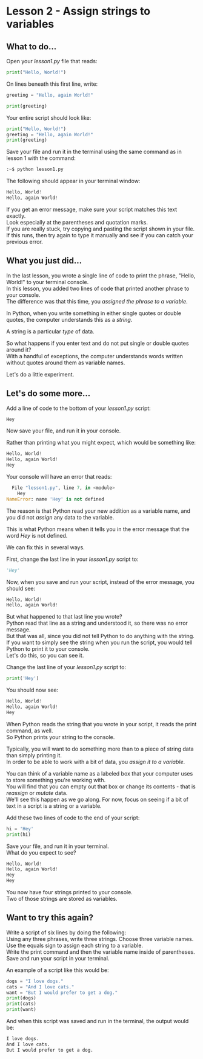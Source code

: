 # Lesson 2 - Assign strings to variables  

## What to do... 

Open your *lesson1.py* file that reads: 

```python
print("Hello, World!")
```

On lines beneath this first line, write:

```python
greeting = "Hello, again World!"

print(greeting)
```

Your entire script should look like:

```python
print("Hello, World!")
greeting = "Hello, again World!"
print(greeting)
```

Save your file and run it in the terminal using the same command as in lesson 1 with the command:  

```python 
:~$ python lesson1.py 
```

The following should appear in your terminal window:

```python 
Hello, World! 
Hello, again World! 
```

If you get an error message, make sure your script matches this text exactly.  
Look especially at the parentheses and quotation marks.  
If you are really stuck, try copying and pasting the script shown in your file.  
If this runs, then try again to type it manually and see if you can catch your previous error.

## What you just did...

In the last lesson, you wrote a single line of code to print the phrase, "Hello, World!" to your terminal console.  
In this lesson, you added two lines of code that printed another phrase to your console.  
The difference was that this time, you *assigned the phrase to a variable*.  

In Python, when you write something in either single quotes or double quotes, the computer understands this as a *string*.

A string is a particular *type* of data.  

So what happens if you enter text and do not put single or double quotes around it?  
With a handful of exceptions, the computer understands words written without quotes around them as variable names.  

Let's do a little experiment.  

## Let's do some more... 

Add a line of code to the bottom of your *lesson1.py* script:


```python
Hey
```

Now save your file, and run it in your console.  

Rather than printing what you might expect, which would be something like:

```python 
Hello, World! 
Hello, again World! 
Hey
```

Your console will have an error that reads:  

```python 
  File "lesson1.py", line 7, in <module>
    Hey
NameError: name 'Hey' is not defined
```

The reason is that Python read your new addition as a variable name, and you did not *assign* any data to the variable.  

This is what Python means when it tells you in the error message that the word *Hey* is not defined.  

We can fix this in several ways.  

First, change the last line in your *lesson1.py* script to:

```python
'Hey'
```

Now, when you save and run your script, instead of the error message, you should see:

```python 
Hello, World! 
Hello, again World! 
```

But what happened to that last line you wrote?  
Python read that line as a string and understood it, so there was no error message.  
But that was all, since you did not tell Python to do anything with the string.  
If you want to simply see the string when you run the script, you would tell Python to print it to your console.  
Let's do this, so you can see it.  

Change the last line of your *lesson1.py* script to:  

```python
print('Hey')
```

You should now see:  

```python 
Hello, World!
Hello, again World!
Hey
```

When Python reads the string that you wrote in your script, it reads the print command, as well.  
So Python prints your string to the console.  


Typically, you will want to do something more than to a piece of string data than simply printing it.  
In order to be able to work with a bit of data, you *assign it to a variable*.  

You can think of a variable name as a labeled box that your computer uses to store something you're working with.  
You will find that you can empty out that box or change its contents - that is *reassign* or *mutate* data.     
We'll see this happen as we go along.  For now, focus on seeing if a bit of text in a script is a string or a variable.  

Add these two lines of code to the end of your script:  

```python
hi = 'Hey'
print(hi)
```

Save your file, and run it in your terminal.  
What do you expect to see?  

```python 
Hello, World!
Hello, again World!
Hey
Hey
```

You now have four strings printed to your console.  
Two of those strings are stored as variables.  

## Want to try this again?  
Write a script of six lines by doing the following:  
Using any three phrases, write three strings. 
Choose three variable names.  
Use the equals sign to assign each string to a variable.  
Write the print command and then the variable name inside of parentheses.  
Save and run your script in your terminal.  

An example of a script like this would be:  

```python 
dogs = "I love dogs."
cats = "And I love cats."
want = "But I would prefer to get a dog."
print(dogs)
print(cats)
print(want)
```

And when this script was saved and run in the terminal, the output would be:

```python 
I love dogs.
And I love cats.
But I would prefer to get a dog.
```

